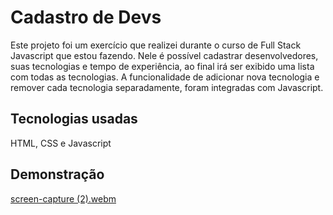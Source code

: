 # Cadastro de Devs
Este projeto foi um exercício que realizei durante o curso de Full Stack Javascript que estou fazendo. Nele é possível cadastrar desenvolvedores, suas tecnologias e tempo de experiência, ao final irá ser exibido uma lista com todas as tecnologias. A funcionalidade de adicionar nova tecnologia e remover cada tecnologia separadamente, foram integradas com Javascript.

## Tecnologias usadas 
HTML, CSS e Javascript

## Demonstração 
[screen-capture (2).webm](https://github.com/annaelyoliveira/Projeto-Cadastro-de-Devs/assets/137449419/9d0f7750-8f79-4149-8870-13a0382d7bb6)
